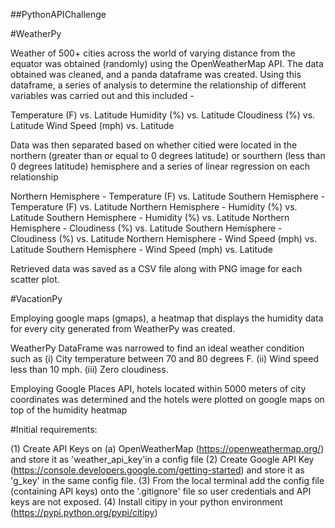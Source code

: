 ##PythonAPIChallenge

#WeatherPy

Weather of 500+ cities across the world of varying distance from the equator was obtained (randomly) using the OpenWeatherMap API. The data obtained was cleaned, and a panda dataframe was created. Using this dataframe, a series of analysis to determine the relationship of different variables was carried out and this included -

Temperature (F) vs. Latitude
Humidity (%) vs. Latitude
Cloudiness (%) vs. Latitude
Wind Speed (mph) vs. Latitude

Data was then separated based on whether citied were located in the northern (greater than or equal to 0 degrees latitude) or sourthern (less than 0 degrees latitude) hemisphere and a series of linear regression on each relationship

Northern Hemisphere - Temperature (F) vs. Latitude
Southern Hemisphere - Temperature (F) vs. Latitude
Northern Hemisphere - Humidity (%) vs. Latitude
Southern Hemisphere - Humidity (%) vs. Latitude
Northern Hemisphere - Cloudiness (%) vs. Latitude
Southern Hemisphere - Cloudiness (%) vs. Latitude
Northern Hemisphere - Wind Speed (mph) vs. Latitude
Southern Hemisphere - Wind Speed (mph) vs. Latitude

Retrieved data was saved as a CSV file along with PNG image for each scatter plot.


#VacationPy

Employing google maps (gmaps), a heatmap that displays the humidity data for every city generated from WeatherPy was created.

WeatherPy DataFrame was narrowed to find an ideal weather condition such as
(i) City temperature between 70 and 80 degrees F.
(ii) Wind speed less than 10 mph.
(iii) Zero cloudiness.

Employing Google Places API, hotels located within 5000 meters of city coordinates was determined and the hotels were plotted on google maps on top of the humidity heatmap


#Initial requirements:

(1) Create API Keys on (a) OpenWeatherMap (https://openweathermap.org/) and store it as 'weather_api_key'in a config file
(2) Create Google API Key (https://console.developers.google.com/getting-started) and store it as 'g_key' in the same config file.
(3) From the local terminal add the config file (containing API keys) onto the '.gitignore' file so user credentials and API keys are not exposed.
(4) Install citipy in your python environment (https://pypi.python.org/pypi/citipy)
